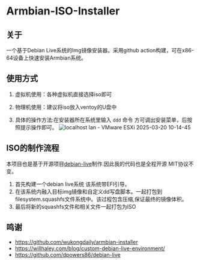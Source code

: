 # Armbian-ISO-Installer

## 关于
一个基于Debian Live系统的Img镜像安装器。采用github action构建，可在x86-64设备上快速安装Armbian系统。 

## 使用方式
1. 虚拟机使用：各种虚拟机直接选择iso即可
2. 物理机使用：建议将iso放入ventoy的U盘中

6. 具体的操作方法:在安装器所在系统里输入 `ddd` 命令 方可调出安装菜单，后按照提示操作即可。
   ![localhost lan - VMware ESXi 2025-03-20 10-14-45](https://github.com/user-attachments/assets/ddae80a0-9ff5-4d63-83b5-1f49da18b008)

## ISO的制作流程
本项目也是基于开源项目[debian-live](https://github.com/dpowers86/debian-live)制作.因此我的代码也是全程开源 MIT协议不变。
1. 首先构建一个debian live系统 该系统带EFI引导。
2. 在该系统内融入目标img镜像和自定义dd写盘脚本。一起打包到filesystem.squashfs文件系统中。该过程包含压缩,保证最终的镜像体积。
3. 最后将新的squashfs文件和相关文件一起打包为ISO

## 鸣谢
- https://github.com/wukongdaily/armbian-installer
- https://willhaley.com/blog/custom-debian-live-environment/
- https://github.com/dpowers86/debian-live
